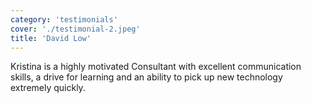 ```yaml
---
category: 'testimonials'
cover: './testimonial-2.jpeg'
title: 'David Low'
---
```


Kristina is a highly motivated Consultant with excellent communication skills, a drive for learning and an ability to pick up new technology extremely quickly.
